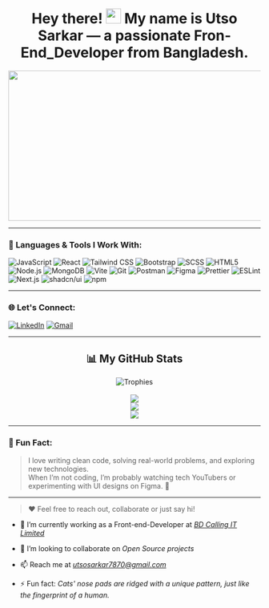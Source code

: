 <div id="header" align="center">
  <h1>
    Hey there! 
    <img src="https://media.giphy.com/media/hvRJCLFzcasrR4ia7z/giphy.gif" width="30px"/>
    My name is <strong>Utso Sarkar</strong> — a passionate Fron-End_Developer from Bangladesh.
  </h1>
</div>

<div align="center">
  <img src="https://media.giphy.com/media/dWesBcTLavkZuG35MI/giphy.gif" width="600" height="300"/>
</div>

---

### 🚀 Languages & Tools I Work With:

![JavaScript](https://img.shields.io/badge/-?style=flat-square&logo=javascript&logoColor=F7DF1E&label=)
![React](https://img.shields.io/badge/-?style=flat-square&logo=react&logoColor=61DAFB&label=)
![Tailwind CSS](https://img.shields.io/badge/-?style=flat-square&logo=tailwind-css&logoColor=38B2AC&label=)
![Bootstrap](https://img.shields.io/badge/-?style=flat-square&logo=bootstrap&logoColor=563D7C&label=)
![SCSS](https://img.shields.io/badge/-?style=flat-square&logo=sass&logoColor=CC6699&label=)
![HTML5](https://img.shields.io/badge/-?style=flat-square&logo=html5&logoColor=E34F26&label=)
![Node.js](https://img.shields.io/badge/-?style=flat-square&logo=node.js&logoColor=339933&label=)
![MongoDB](https://img.shields.io/badge/-?style=flat-square&logo=mongodb&logoColor=47A248&label=)
![Vite](https://img.shields.io/badge/-?style=flat-square&logo=vite&logoColor=646CFF&label=)
![Git](https://img.shields.io/badge/-?style=flat-square&logo=git&logoColor=F05032&label=)
![Postman](https://img.shields.io/badge/-?style=flat-square&logo=postman&logoColor=FF6C37&label=)
![Figma](https://img.shields.io/badge/-?style=flat-square&logo=figma&logoColor=F24E1E&label=)
![Prettier](https://img.shields.io/badge/-?style=flat-square&logo=prettier&logoColor=F7B93E&label=)
![ESLint](https://img.shields.io/badge/-?style=flat-square&logo=eslint&logoColor=4B32C3&label=)
![Next.js](https://img.shields.io/badge/-?style=flat-square&logo=next.js&logoColor=white&label=)
![shadcn/ui](https://img.shields.io/badge/-?style=flat-square&logo=tailwindcss&logoColor=white&label=)
![npm](https://img.shields.io/badge/-?style=flat-square&logo=npm&logoColor=CB3837&label=)


---

### 🌐 Let's Connect:
[![LinkedIn](https://img.shields.io/badge/LinkedIn-0077B5?style=for-the-badge&logo=linkedin&logoColor=white)](https://www.linkedin.com/in/utso-sarkar-143780250/)
[![Gmail](https://img.shields.io/badge/Gmail-D14836?style=for-the-badge&logo=gmail&logoColor=white)](mailto:utsosarkar7870@gmail.com)

---

<h2 align="center">📊 My GitHub Stats</h2>

<div align="center">
  <img src="https://github-profile-trophy.vercel.app/?username=kowshickChowdhury&theme=gruvbox&row=2&column=3&margin-w=15&margin-h=15" alt="Trophies" />
  <br /><br />
  <img src="https://github-readme-stats.vercel.app/api/top-langs/?username=kowshickChowdhury&layout=compact&theme=radical&hide_border=true&langs_count=8" />
  <br />
  <img src="https://github-readme-stats.vercel.app/api?username=kowshickChowdhury&show_icons=true&hide_border=true&theme=tokyonight" />
  <br />
  <img src="https://github-readme-streak-stats.herokuapp.com?user=kowshickChowdhury&theme=highcontrast&hide_border=true" />
</div>

---

### 🧠 Fun Fact:

> I love writing clean code, solving real-world problems, and exploring new technologies.  
> When I’m not coding, I’m probably watching tech YouTubers or experimenting with UI designs on Figma. 🚀

---

> ❤️ Feel free to reach out, collaborate or just say hi!


- 🌱 I’m currently working as a Front-end-Developer at *[BD Calling IT Limited](https://bdcalling.com/)*

- 👯 I’m looking to collaborate on *Open Source projects*

- 📫 Reach me at *utsosarkar7870@gmail.com*

- ⚡ Fun fact: *Cats' nose pads are ridged with a unique pattern, just like the fingerprint of a human.*
